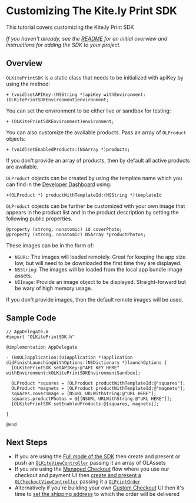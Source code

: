 Customizing The Kite.ly Print SDK
==============

This tutorial covers customizing the Kite.ly Print SDK

_If you haven't already, see the [README](../README.md) for an initial overview and instructions for adding the SDK to your project._


Overview
--------
`OLKitePrintSDK` is a static class that needs to be initialized with apiKey by using the method:
```obj-c
+ (void)setAPIKey:(NSString *)apiKey withEnvironment:(OLKitePrintSDKEnvironment)environment;
```

You can set the environment to be either live or sandbox for testing:
```obj-c
+ (OLKitePrintSDKEnvironment)environment;
```

You can also customize the available products. Pass an array of `OLProduct` objects:
```obj-c
+ (void)setEnabledProducts:(NSArray *)products;
```
If you don't provide an array of products, then by default all active products are available.

`OLProduct` objects can be created by using the template name which you can find in the [Developer Dashboard](https://www.kite.ly) using:
```obj-c
+(OLProduct *) productWithTemplateId:(NSString *)templateId
```

`OLProduct` objects can be further be customized with your own image that appears in the product list and in the product description by setting the following public properties.
```obj-c
@property (strong, nonatomic) id coverPhoto;
@property (strong, nonatomic) NSArray *productPhotos;
```
These images can be in the form of:
* `NSURL`: The images will loaded remotely. Great for keeping the app size low, but will need to be downloaded the first time they are displayed.
* `NSString`: The images will be loaded from the local app bundle image assets.
* `UIImage`: Provide an image object to be displayed. Straight-forward but be wary of high memory usage.

If you don't provide images, then the default remote images will be used.

Sample Code
-----------
```obj-c
// AppDelegate.m
#import "OLKitePrintSDK.h"

@implementation AppDelegate

- (BOOL)application:(UIApplication *)application didFinishLaunchingWithOptions:(NSDictionary *)launchOptions {
  [OLKitePrintSDK setAPIKey:@"API KEY HERE" withEnvironment:kOLKitePrintSDKEnvironmentSandbox];

  OLProduct *squares = [OLProduct productWithTemplateId:@"squares"];
  OLProduct *magnets = [OLProduct productWithTemplateId:@"magnets"];
  squares.coverImage = [NSURL URLWithString:@"URL HERE"];
  squares.productPhotos = @[[NSURL URLWithString:@"URL HERE"]];
  [OLKitePrintSDK setEnabledProducts:@[squares, magnets]];

}

@end
```


Next Steps
----------
- If you are using the [Full mode of the SDK](../README.md#full) then create and present or push an [`OLKiteViewController`](OLKiteViewController.md) passing it an array of OLAssets
- If you are using the [Managed Checkout](../README.md#managed-checkout) flow where you use our checkout and payment UI then
[create and present a `OLCheckoutViewController`](managed_checkout.md) passing it a [`OLPrintOrder`](create_print_order.md)
- Alternatively if you're building your own [Custom Checkout](../README.md#custom-checkout) UI then it's time to [set the shipping address](shipping.md) to which the order will be delivered
